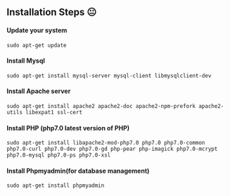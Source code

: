 ## Installation Steps :neutral_face:

#### Update your system
```console
sudo apt-get update
```

#### Install Mysql
```console
sudo apt-get install mysql-server mysql-client libmysqlclient-dev
```

#### Install Apache server
```console
sudo apt-get install apache2 apache2-doc apache2-npm-prefork apache2-utils libexpat1 ssl-cert
```

#### Install PHP (php7.0 latest version of PHP)
```console
sudo apt-get install libapache2-mod-php7.0 php7.0 php7.0-common php7.0-curl php7.0-dev php7.0-gd php-pear php-imagick php7.0-mcrypt php7.0-mysql php7.0-ps php7.0-xsl
```

#### Install Phpmyadmin(for database management)
```console
sudo apt-get install phpmyadmin
```